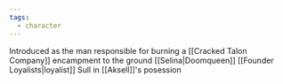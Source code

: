 ```yaml
---
tags:
  - character
---
```

Introduced as the man responsible for burning a [[Cracked Talon Company]] encampment to the ground
[[Selina|Doomqueen]] [[Founder Loyalists|loyalist]]
Sull in [[Aksell]]'s posession